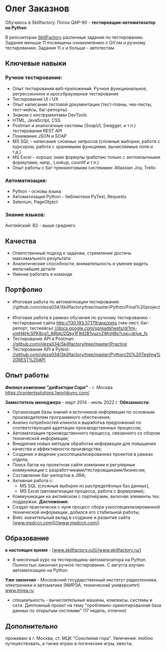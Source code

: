 # Олег Заказнов
Обучаюсь в Skillfactory. Поток QAP-90 - **тестировщик-автоматизатор на Python**

В репозитории [SkillFactory](//github.com/oleza034/Skillfactory) различные задания по тестированию. Задания меньше 11 посвящены ознакомлению с Git'ом и ручному тестированию. Задания 11.х и больше - автотестам.

## Ключевые навыки
### Ручное тестирование:
- Опыт тестирования веб-приложений. Ручное функциональное, регрессионное и кроссбраузерное тестирование
- Тестирование UI / UX
- Опыт написания тестовой документации (тест-планы, чек-листы, тест-кейсы, баг-репорты)
- Знаком с инструментами DevTools
- HTML, JavaScript, CSS
- Postman и аналогичные системы (SoapUI, Swagger, и т.п.) тестирования REST API
- Понимание JSON и SOAP
- MS SQL - написание сложных запросов (сложные выборки, работа с курсором, работа с хранимыми функциями, вычисляемые поля и т.д.)
- MS Excel - хорошо знаю формулы (работаю только с англоязычными формулами, напр., Lookup, countif и т.п.)
- Опыт работы с баг-треккинговыми системами: Atlassian Jira, Trello

### Автоматизация:
- Python - основы языка
- Автоматизация Python - библиотеки PyTest, Requests
- Selenium, PageObject

### Знание языков:
Английский: B2 - выше среднего

## Качества
- Ответственный подход к задачам, стремление достичь максимального результата
- Аналитические способности, внимательность и умение видеть мельчайшие детали
- Умение работать в команде

## Портфолио
- Итоговая работа по автоматизации тестирования: //github.com/oleza034/Skillfactory/tree/master/Python/Final%20project .
- Итоговая работа в рамках обучения по ручному тестированию - тестирование сайта http://130.193.37.179/app/pets (чек-лист, баг-репорт, тесткейсы)  [//docs.google.com/spreadsheets/d/1mj-xmH4HcSPK8cg1_ARbtU2Qky1F9d2B1vuzv2WnH8o?usp=drive_fs](//docs.google.com/spreadsheets/d/1mj-xmH4HcSPK8cg1_ARbtU2Qky1F9d2B1vuzv2WnH8o?usp=drive_fs)
- Тестирование API в Postman: [//github.com/oleza034/Skillfactory/tree/master/Practice](//github.com/oleza034/Skillfactory/tree/master/Practice)
- Тестирование API в Pytest: [//github.com/oleza034/Skillfactory/tree/master/Python/20%20Testing%20REST%20API](//github.com/oleza034/Skillfactory/tree/master/Python/20%20Testing%20REST%20API)

## Опыт работы
_**Филиал компании "диФэктори Сарл"**_ - г. Москва
https://contentsolutions.1worldsync.com/

**Заместитель менеджера** - март 2014 - июль 2022 г.
**Обязанности:**
- Организация базы знаний и источников информации по основным производителям программного обеспечения;
- Анализ потребностей клиента и выработка предложений по соответствующей адаптации производственных процессов;
- Автоматизация производственного процесса, связанного со сбором технической информации;
- Внедрение новых методов обработки информации для повышения качества и эффективности производства;
- Создание и ведение узкоспециализированних проектов в рамках отдела;
- Поиск багов на проектном сайте компании и регулярные коммуникации с разработчиками/тестировщиками/бизнесом;
- Составление баг-репортов в JIRA;
- Активная работа с:
  - MS SQL (сложные выборки из распределённых баз данных),
  - MS Excel (автоматизация процесса, работа с формулами);
- Коммуникации на английском с партнёрами, включая элементы тех. поддержки.
**Достижения:**
- Создал практически с нуля процесс сбора узкоспециализированной технической информации, добился его стабильной работы;
- Внёс значительный вклад в создание и развитие сайта [www.msdccn.com](//www.msdccn.com/)

## Образование
**в настоящее время** - [www.skillfactory.ru](//www.skillfactory.ru/)
- 8-месячный курс на тестировщика-автоматизатора на Python. Полностью закончил ручное тестирование. С августа изучаю автоматизацию на Python

**Уже закончил** - Московский государственный институт радиотехники, электроники и автоматики (МИРЭА, технический университет) www.mirea.ru
- специальность - вычислительные машины, комлексы, системы и сети. Дипломный проект на тему "проблемно-ориентированная база данных по открытым системам" (17 недель, отлично)

## Дополнительно
проживаю в г. Москва, ст. МЦК "Соколиная гора". Увлечения: люблю путешествовать, а также играю в логические игры, квесты.
